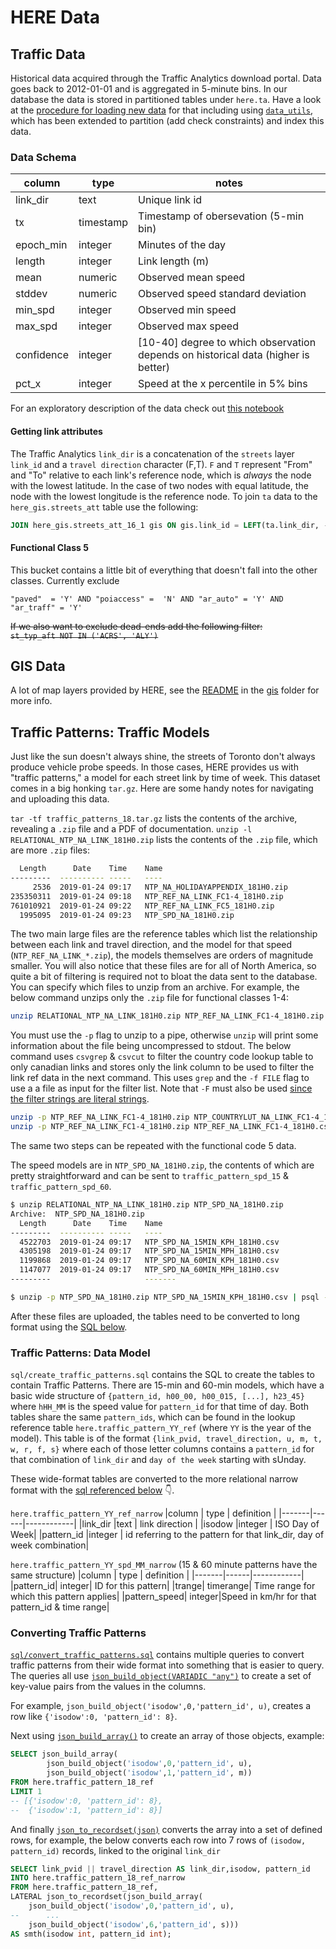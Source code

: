 # HERE Data

## Traffic Data

Historical data acquired through the Traffic Analytics download portal. Data goes back to 2012-01-01 and is aggregated in 5-minute bins. In our database the data is stored in partitioned tables under `here.ta`. Have a look at the [procedure for loading new data](traffic#loading-new-data) for that including using [`data_utils`](../data_utils/), which has been extended to partition (add check constraints) and index this data.

### Data Schema

|column|type|notes|
|------|----|-----|
|link_dir|text| Unique link id |
|tx|timestamp| Timestamp of obersevation (5-min bin)|
|epoch_min|integer| Minutes of the day|
|length|integer| Link length (m)|
|mean|numeric| Observed mean speed|
|stddev|numeric| Observed speed standard deviation|
|min_spd|integer| Observed min speed|
|max_spd|integer| Observed max speed|
|confidence|integer| [10-40] degree to which observation depends on historical data (higher is better)|
|pct_x|integer| Speed at the x percentile in 5% bins|

For an exploratory description of the data check out [this notebook](https://github.com/CityofToronto/bdit_team_wiki/blob/here_evaluation/here_evaluation/Descriptive_eval.ipynb)

#### Getting link attributes

The Traffic Analytics `link_dir` is a concatenation of the `streets` layer `link_id` and a `travel direction` character (F,T). `F` and `T` represent "From" and "To" relative to each link's reference node, which is *always* the node with the lowest latitude. In the case of two nodes with equal latitude, the node with the lowest longitude is the reference node. To join `ta` data to the `here_gis.streets_att` table use the following:

```sql
JOIN here_gis.streets_att_16_1 gis ON gis.link_id = LEFT(ta.link_dir, -1)::numeric
```

#### Functional Class 5

This bucket contains a little bit of everything that doesn't fall into the other classes. Currently exclude

`"paved"  = 'Y' AND "poiaccess" =  'N' AND "ar_auto" = 'Y' AND "ar_traff" = 'Y'`

~~If we also want to exclude dead-ends add the following filter:~~  
~~`st_typ_aft NOT IN ('ACRS', 'ALY')`~~

## GIS Data

A lot of map layers provided by HERE, see the [README](gis/README.md) in the [gis](gis/) folder for more info.

## Traffic Patterns: Traffic Models

Just like the sun doesn't always shine, the streets of Toronto don't always produce vehicle probe speeds. In those cases, HERE provides us with "traffic patterns," a model for each street link by time of week. This dataset comes in a big honking `tar.gz`. Here are some handy notes for navigating and uploading this data.

`tar -tf traffic_patterns_18.tar.gz` lists the contents of the archive, revealing a `.zip` file and a PDF of documentation. `unzip -l RELATIONAL_NTP_NA_LINK_181H0.zip` lists the contents of the `.zip` file, which are more `.zip` files:

```bash
  Length      Date    Time    Name
---------  ---------- -----   ----
     2536  2019-01-24 09:17   NTP_NA_HOLIDAYAPPENDIX_181H0.zip
235350311  2019-01-24 09:18   NTP_REF_NA_LINK_FC1-4_181H0.zip
761010921  2019-01-24 09:22   NTP_REF_NA_LINK_FC5_181H0.zip
  1995095  2019-01-24 09:23   NTP_SPD_NA_181H0.zip
```

The two main large files are the reference tables which list the relationship
between each link and travel direction, and the model for that speed
(`NTP_REF_NA_LINK_*.zip`), the models themselves are orders of magnitude
smaller. You will also notice that these files are for all of North America, so
quite a bit of filtering is required not to bloat the data sent to the
database. You can specify which files to unzip from an archive. For example,
the below command unzips only the `.zip` file for functional classes 1-4:

```bash
unzip RELATIONAL_NTP_NA_LINK_181H0.zip NTP_REF_NA_LINK_FC1-4_181H0.zip
```

You must use the `-p` flag to unzip to a pipe, otherwise `unzip` will print
some information about the file being uncompressed to stdout. The below command
uses `csvgrep` & `csvcut` to filter the country code lookup table to only
canadian links and stores only the link column to be used to filter the link
ref data in the next command. This uses `grep` and the `-f FILE` flag to use a
a file as input for the filter list. Note that `-F` must also be used [since the
filter strings are literal strings](https://unix.stackexchange.com/questions/83260/reading-grep-patterns-from-a-file).

```bash
unzip -p NTP_REF_NA_LINK_FC1-4_181H0.zip NTP_COUNTRYLUT_NA_LINK_FC1-4_181H0.csv | csvgrep -c COUNTRY_CODE -m CAN | csvcut -c LINK_PVID > canadian_links.csv
unzip -p NTP_REF_NA_LINK_FC1-4_181H0.zip NTP_REF_NA_LINK_FC1-4_181H0.csv | grep -F -f canadian_links.csv - | csvcut -c LINK_PVID,TRAVEL_DIRECTION,U,M,T,W,R,F,S|  psql -h 10.160.12.47 -d bigdata -c "\COPY here.traffic_pattern_18_ref FROM STDIN WITH (FORMAT csv, HEADER TRUE);"
```

The same two steps can be repeated with the functional code 5 data.

The speed models are in `NTP_SPD_NA_181H0.zip`, the contents of which are
pretty straightforward and can be sent to `traffic_pattern_spd_15` & `traffic_pattern_spd_60`.

```bash
$ unzip RELATIONAL_NTP_NA_LINK_181H0.zip NTP_SPD_NA_181H0.zip
Archive:  NTP_SPD_NA_181H0.zip
  Length      Date    Time    Name
---------  ---------- -----   ----
  4522703  2019-01-24 09:17   NTP_SPD_NA_15MIN_KPH_181H0.csv
  4305198  2019-01-24 09:17   NTP_SPD_NA_15MIN_MPH_181H0.csv
  1199868  2019-01-24 09:17   NTP_SPD_NA_60MIN_KPH_181H0.csv
  1147077  2019-01-24 09:17   NTP_SPD_NA_60MIN_MPH_181H0.csv
---------                     -------

$ unzip -p NTP_SPD_NA_181H0.zip NTP_SPD_NA_15MIN_KPH_181H0.csv | psql -h 10.160.12.47 -d bigdata -c "\COPY here.traffic_pattern_spd_15 FROM STDIN WITH (FORMAT csv, HEADER TRUE);"
```

After these files are uploaded, the tables need to be converted to long format
using the [SQL below](#converting-traffic-patterns).

### Traffic Patterns: Data Model

`sql/create_traffic_patterns.sql` contains the SQL to create the tables to contain Traffic Patterns. There are 15-min and 60-min models, which have a basic wide structure of `{pattern_id, h00_00, h00_015, [...], h23_45}` where `hHH_MM` is the speed value for `pattern_id` for that time of day. Both tables share the same `pattern_ids`, which can be found in the lookup reference table `here.traffic_pattern_YY_ref` (where `YY` is the year of the model). This table is of the format `{link_pvid, travel_direction, u, m, t, w, r, f, s}` where each of those letter columns contains a `pattern_id` for that combination of `link_dir` and `day of the week` starting with sUnday.

These wide-format tables are converted to the more relational narrow format with the [sql referenced below](#converting-traffic-patterns) :point_down:.

`here.traffic_pattern_YY_ref_narrow`
|column | type | definition |
|-------|------|------------|
|link_dir |text | link direction |
|isodow |integer | ISO Day of Week|
|pattern_id |integer | id referring to the pattern for that link_dir, day of week combination|

`here.traffic_pattern_YY_spd_MM_narrow` (15 & 60 minute patterns have the same structure)
|column | type | definition |
|-------|------|------------|
|pattern_id| integer| ID for this pattern|
|trange| timerange| Time range for which this pattern applies|
|pattern_speed| integer|Speed in km/hr for that pattern_id & time range|

### Converting Traffic Patterns

[`sql/convert_traffic_patterns.sql`](sql/convert_traffic_patterns.sql) contains multiple queries to convert traffic patterns from their wide format into something that is easier to query. The queries all use [`json_build_object(VARIADIC "any")`](https://devdocs.io/postgresql~9.6/functions-json#json_build_object) to create a set of key-value pairs from the values in the columns.

For example, `json_build_object('isodow',0,'pattern_id', u)`, creates a row like `{'isodow':0, 'pattern_id': 8}`.

Next using [`json_build_array()`](https://devdocs.io/postgresql~9.6/functions-json#json_build_array) to create an array of those objects, example:

```sql
SELECT json_build_array(
        json_build_object('isodow',0,'pattern_id', u),
        json_build_object('isodow',1,'pattern_id', m))
FROM here.traffic_pattern_18_ref
LIMIT 1
-- [{'isodow':0, 'pattern_id': 8},
--  {'isodow':1, 'pattern_id': 8}]
```

And finally [`json_to_recordset(json)`](https://devdocs.io/postgresql~9.6/functions-json#json_to_recordset) converts the array into a set of defined rows, for example, the below converts each row into 7 rows of `(isodow, pattern_id)` records, linked to the original `link_dir`

```sql
SELECT link_pvid || travel_direction AS link_dir,isodow, pattern_id
INTO here.traffic_pattern_18_ref_narrow
FROM here.traffic_pattern_18_ref,
LATERAL json_to_recordset(json_build_array(
    json_build_object('isodow',0,'pattern_id', u),
--      ...
    json_build_object('isodow',6,'pattern_id', s)))
AS smth(isodow int, pattern_id int);
```
